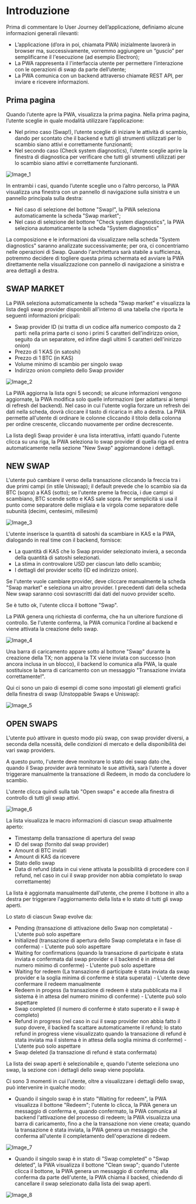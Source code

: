 # Introduzione

Prima di commentare lo User Journey dell’applicazione, definiamo alcune informazioni generali rilevanti:

- L’applicazione (d’ora in poi, chiamata PWA) inizialmente lavorerà in browser ma, successivamente, vorremmo aggiungere un “guscio” per semplificarne il l'esecuzione (ad esempio Electron);
- La PWA rappresenta il l'interfaccia utente per permettere l’interazione con le operazioni di swap da parte dell’utente;
- La PWA comunica con un backend attraverso chiamate REST API, per inviare e ricevere informazioni.
 
## Prima pagina 
Quando l’utente apre la PWA, visualizza la prima pagina.
Nella prima pagina, l’utente sceglie in quale modalità utilizzare l’applicazione:
- Nel primo caso (Swap!), l’utente sceglie di iniziare le attività di scambio, dando per scontato che il backend e tutti gli strumenti utilizzati per lo scambio siano attivi e correttamente funzionanti;
- Nel secondo caso (Check system diagnostics), l’utente sceglie aprire la finestra di diagnostica per verificare che tutti gli strumenti utilizzati per lo scambio siano attivi e correttamente funzionanti.
 
![Image_1](https://github.com/TropicalRuspa/KaspaSwapperFE/blob/master/KaspaSwapper/tech_specs/images/01.png)

In entrambi i casi, quando l’utente sceglie uno o l’altro percorso, la PWA visualizza una finestra con un pannello di navigazione sulla sinistra e un pannello principala sulla destra:
- Nel caso di selezione del bottone "Swap!", la PWA seleziona automaticamente la scheda "Swap market";
- Nel caso di selezione del bottone "Check system diagnostics", la PWA seleziona automaticamente la scheda "System diagnostics"

La composizione e le informazioni da visualizzare nella scheda "System diagnostics" saranno analizzate successivamente; per ora, ci concentriamo nelle operazioni di Swap.
Quando l'architettura sarà stabile a sufficienza, potremmo decidere di togliere questa prima schermata ed avviare la PWA direttamente nella visualizzazione con pannello di navigazione a sinistra e area dettagli a destra.

## SWAP MARKET
La PWA seleziona automaticamente la scheda "Swap market" e visualizza la lista degli swap provider disponibili all'interno di una tabella che riporta le seguenti informazioni pricipali:
- Swap provider ID (si tratta di un codice alfa numerico composto da 2 parti: nella prima parte ci sono i primi 5 caratteri dell'indirizzo onion, seguito da un separatore, ed infine dagli ultimi 5 caratteri dell'inirizzo onion)
- Prezzo di 1 KAS (in satoshi)
- Prezzo di 1 BTC (in KAS)
- Volume minimo di scambio per singolo swap
- Indirizzo onion completo dello Swap provider

![Image_2](https://github.com/TropicalRuspa/KaspaSwapperFE/blob/master/KaspaSwapper/tech_specs/images/02.png)

La PWA aggiorna la lista ogni 5 secondi; se alcune informazioni vengono aggiornate, la PWA modifica solo quelle informazioni (per adattarsi ai tempi di refresh del backend).
Nel caso in cui l'utente voglia forzare un refresh dei dati nella scheda, dovrà cliccare il tasto di ricarica in alto a destra.
La PWA permette all'utente di ordinare le colonne cliccando il titolo della colonna per ordine crescente, cliccando nuovamente per ordine decrescente.

La lista degli Swap provider è una lista interattiva, infatti quando l'utente clicca su una riga, la PWA seleziona lo swap provider di quella riga ed entra automaticamente nella sezione "New Swap" aggiornandone i dettagli.

## NEW SWAP

L'utente può cambiare il verso della transazione cliccando la freccia tra i due primi campi (in stile Uniswap); il default prevede che lo scambio sia da BTC (sopra) a KAS (sotto); se l'utente preme la freccia, i due campi si scambiano, BTC scende sotto e KAS sale sopra.
Per semplicità si usa il punto come separatore delle migliaia e la virgola come separatore delle subunità (decimi, centesimi, millesimi)

![Image_3](https://github.com/TropicalRuspa/KaspaSwapperFE/blob/master/KaspaSwapper/tech_specs/images/03.png)

L'utente inserisce la quantità di satoshi da scambiare in KAS e la PWA, dialogando in real time con il backend, fornisce:
- La quantità di KAS che lo Swap provider selezionato invierà, a seconda della quantità di satoshi selezionati.
- La stima in controvalore USD per ciascun lato dello scambio;
- I dettagli del provider scelto (ID ed indirizzo onion).

Se l'utente vuole cambiare provider, deve cliccare manualmente la scheda "Swap market" e seleziona un altro provider. I precedenti dati della scheda New swap saranno così sovrascritti dai dati del nuovo provider scelto.

Se è tutto ok, l'utente clicca il bottone "Swap".

La PWA genera unq richiesta di conferma, che ha un ulteriore funzione di controllo. Se l'utente conferma, la PWA comunica l'ordine al backend e viene attivata la creazione dello swap.

![Image_4](https://github.com/TropicalRuspa/KaspaSwapperFE/blob/master/KaspaSwapper/tech_specs/images/04.png)

Una barra di caricamento appare sotto al bottone "Swap" durante la creazione della TX; non appena la TX viene inviata con successo (non ancora inclusa in un blocco), il backend lo comunica alla PWA, la quale sostituisce la barra di caricamento con un messaggio "Transazione inviata correttamente!".

Qui ci sono un paio di esempi di come sono impostati gli elementi grafici della finestra di swap (Unstoppable Swaps e Uniswap):

![Image_5](https://github.com/TropicalRuspa/KaspaSwapperFE/blob/master/KaspaSwapper/tech_specs/images/05.png)

## OPEN SWAPS
L'utente può attivare in questo modo più swap, con swap provider diversi, a seconda della ncessità, delle condizioni di mercato e della disponibilità dei vari swap providers.

A questo punto, l'utente deve monitorare lo stato dei swap dato che, quando il Swap provider avrà terminato le sue attività, sarà l'utente a dover triggerare manualmente la transazione di Redeem, in modo da concludere lo scambio.

L'utente clicca quindi sulla tab "Open swaps" e accede alla finestra di controllo di tutti gli swap attivi.

![Image_6](https://github.com/TropicalRuspa/KaspaSwapperFE/blob/master/KaspaSwapper/tech_specs/images/06.png)

La lista visualizza le macro informazioni di ciascun swap attualmente aperto:
- Timestamp della transazione di apertura del swap
- ID del swap (fornito dal swap provider)
- Amount di BTC inviati
- Amount di KAS da ricevere
- Stato dello swap 
- Data di refund (data in cui viene attivata la possibilità di procedere con il refund, nel caso in cui il swap provider non abbia completato lo swap correttamente)

La lista è aggiornata manualmente dall'utente, che preme il bottone in alto a destra per triggerare l'aggiornamento della lista e lo stato di tutti gli swap aperti.

Lo stato di ciascun Swap evolve da:
- Pending (transazione di attivazione dello Swap non completata) - L'utente può solo aspettare
- Initialized (transazione di apertura dello Swap completata e in fase di conferma) - L'utente può solo aspettare
- Waiting for confirmations (quando la transazione di participate è stata inviata e confermata dal swap provider e il backend è in attesa del numero minimo di conferme) - L'utente può solo aspettare
- Waiting for redeem (La transazione di participate è stata inviata da swap provider e la soglia minima di conferme è stata superata) - L'utente deve confermare il redeem manualmente
- Redeem in progess (la transazione di redeem è stata pubblicata ma il sistema è in attesa del numero minimo di conferme) - L'utente può solo aspettare
- Swap completed (il numero di conferme è stato superato e il swap è completo)
- Refund in progress (nel caso in cui il swap provider non abbia fatto il suop dovere, il backed fa scattare automaticamente il refund; lo stato refund in progress viene visualizzato quando la transazione di refund è stata inviata ma il sistema è in attesa della soglia minima di conferme) - L'utente può solo aspettare
- Swap deleted (la transazione di refund è stata confermata)

La lista dei swap aperti è selezionabile e, quando l'utente seleziona uno swap, la sezione con i dettagli dello swap viene popolata.

Ci sono 3 momenti in cui l'utente, oltre a visualizzare i dettagli dello swap, può intervenire in qualche modo:
- Quando il singolo swap è in stato "Waiting for redeem", la PWA visualizza il bottone "Redeem"; l'utente lo clicca, la PWA genera un messaggio di conferma e, quando confermato, la PWA comunica al backend l'attivazione del processo di redeem; la PWA visualizza una barra di caricamento, fino a che la transazione non viene creata; quando la transazione è stata inviata, la PWA genera un messaggio che conferma all'utente il completamento dell'operazione di redeem.

![Image_7](https://github.com/TropicalRuspa/KaspaSwapperFE/blob/master/KaspaSwapper/tech_specs/images/07.png)

- Quando il singolo swap è in stato di "Swap completed" o "Swap deleted", la PWA visualizza il bottone "Clean swap"; quando l'utente clicca il bottone, la PWA genera un messaggio di conferma; alla conferma da parte dell'utente, la PWA chiama il backed, chiedendo di cancellare il swap selezionato dalla lista dei swap aperti.

![Image_8](https://github.com/TropicalRuspa/KaspaSwapperFE/blob/master/KaspaSwapper/tech_specs/images/08.png)












